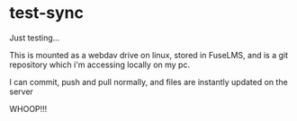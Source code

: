 test-sync
=========

Just testing...

This is mounted as a webdav drive on linux, stored in FuseLMS, and is a git repository
which i'm accessing locally on my pc.

I can commit, push and pull normally, and files are instantly updated on the server

WHOOP!!!